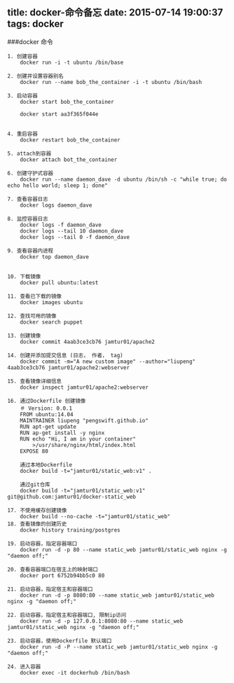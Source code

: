 title: docker-命令备忘
date: 2015-07-14 19:00:37
tags: docker
---

###docker 命令

	1. 创建容器
		docker run -i -t ubuntu /bin/base
		
	2. 创建并设置容器别名
		docker run --name bob_the_container -i -t ubuntu /bin/bash
		
	3. 启动容器
		docker start bob_the_container
		
		docker start aa3f365f044e
		
		
	4. 重启容器
		docker restart bob_the_container
		
	5. attach到容器
		docker attach bot_the_container
		
	6. 创建守护式容器
		docker run --name daemon_dave -d ubuntu /bin/sh -c "while true; do echo hello world; sleep 1; done"
		
	7. 查看容器日志
		docker logs daemon_dave
		
	8. 监控容器日志
		docker logs -f daemon_dave
		docker logs --tail 10 daemon_dave
		docker logs --tail 0 -f daemon_dave
		
	9. 查看容器内进程
		docker top daemon_dave
		
		
	10. 下载镜像
		docker pull ubuntu:latest
		
	11. 查看已下载的镜像
		docker images ubuntu
		
	12. 查找可用的镜像
		docker search puppet
		
	13. 创建镜像
		docker commit 4aab3ce3cb76 jamtur01/apache2
		
	14. 创建并添加提交信息 (日志， 作者， tag)
		docker commit -m="A new custom image" --author="liupeng" 4aab3ce3cb76 jamtur01/apache2:webserver
		
	15. 查看镜像详细信息
		docker inspect jamtur01/apache2:webserver
		
	16. 通过Dockerfile 创建镜像
		＃ Version: 0.0.1
		FROM ubuntu:14.04
		MAINTRAINER liupeng "pengswift.github.io"
		RUN apt-get update
		RUN ap-get install -y nginx
		RUN echo "Hi, I am in your container"
			>/usr/share/nginx/html/index.html
		EXPOSE 80
		
		通过本地Dockerfile
		docker build -t="jamtur01/static_web:v1" .
		
		通过git仓库
		docker build -t="jamtur01/static_web:v1" git@github.com:jamtur01/docker-static_web
		
	17. 不使用缓存创建镜像
		docker build --no-cache -t="jamtur01/static_web"		
	18. 查看镜像的创建历史
		docker history training/postgres
		
	19. 启动容器，指定容器端口
		docker run -d -p 80 --name static_web jamtur01/static_web nginx -g "daemon off;"
		
	20. 查看容器端口在宿主上的映射端口
		docker port 6752b94bb5c0 80
		
	21. 启动容器，指定宿主和容器端口
		docker run -d -p 8080:80 --name static_web jamtur01/static_web nginx -g "daemon off;"
		
	22. 启动容器，指定宿主和容器端口, 限制ip访问
		docker run -d -p 127.0.0.1:8080:80 --name static_web jamtur01/static_web nginx -g "daemon off;"
	
	23. 启动容器，使用Dockerfile 默认端口
		docker run -d -P --name static_web jamtur01/static_web nginx -g "daemon off;"
		
    24. 进入容器
        docker exec -it dockerhub /bin/bash
	
